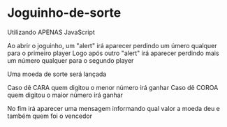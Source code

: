 # Joguinho-de-sorte

Utilizando APENAS JavaScript

Ao abrir o joguinho, um "alert" irá aparecer perdindo um úmero qualquer para o primeiro player
Logo após outro "alert" irá aparecer perdindo mais um número qualquer para o segundo player

Uma moeda de sorte será lançada

Caso dê CARA quem digitou o menor número irá ganhar
Caso dê COROA quem digitou o maior número irá ganhar

No fim irá aparecer uma mensagem informando qual valor a moeda deu e também quem foi o vencedor
